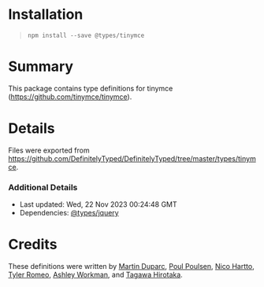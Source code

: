 # Installation
> `npm install --save @types/tinymce`

# Summary
This package contains type definitions for tinymce (https://github.com/tinymce/tinymce).

# Details
Files were exported from https://github.com/DefinitelyTyped/DefinitelyTyped/tree/master/types/tinymce.

### Additional Details
 * Last updated: Wed, 22 Nov 2023 00:24:48 GMT
 * Dependencies: [@types/jquery](https://npmjs.com/package/@types/jquery)

# Credits
These definitions were written by [Martin Duparc](https://github.com/martinduparc), [Poul Poulsen](https://github.com/iampoul), [Nico Hartto](https://github.com/nicohartto), [Tyler Romeo](https://github.com/Parent5446), [Ashley Workman](https://github.com/CymruKakashi), and [Tagawa Hirotaka](https://github.com/wafuwafu13).
